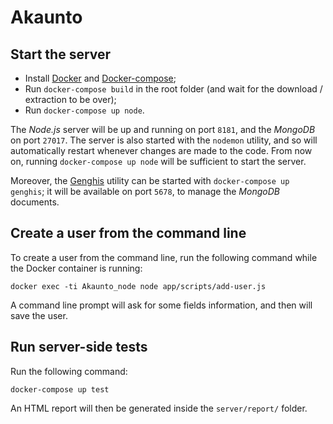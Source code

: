 # Akaunto

## Start the server

- Install [Docker](https://docs.docker.com/engine/installation/) and [Docker-compose](https://docs.docker.com/compose/install/);
- Run `docker-compose build` in the root folder (and wait for the download / extraction to be over);
- Run `docker-compose up node`.
 
The *Node.js* server will be up and running on port `8181`, and the *MongoDB* on port `27017`.
The server is also started with the `nodemon` utility, and so will automatically restart whenever changes are made to the code.
From now on, running `docker-compose up node` will be sufficient to start the server.

Moreover, the [Genghis](http://genghisapp.com/) utility can be started with `docker-compose up genghis`; it will be available on port `5678`, to manage the *MongoDB* documents.

## Create a user from the command line

To create a user from the command line, run the following command while the Docker container is running:
```
docker exec -ti Akaunto_node node app/scripts/add-user.js
```
A command line prompt will ask for some fields information, and then will save the user.

## Run server-side tests

Run the following command:
```
docker-compose up test
```
An HTML report will then be generated inside the `server/report/` folder.
